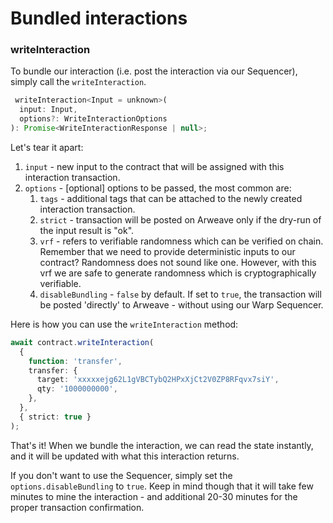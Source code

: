 # Bundled interactions

### writeInteraction

To bundle our interaction (i.e. post the interaction via our Sequencer), simply call the `writeInteraction`.

```js
 writeInteraction<Input = unknown>(
  input: Input,
  options?: WriteInteractionOptions
): Promise<WriteInteractionResponse | null>;
```

Let's tear it apart:

1. `input` - new input to the contract that will be assigned with this interaction transaction.
2. `options` - [optional] options to be passed, the most common are:
   1. `tags` - additional tags that can be attached to the newly created interaction transaction.
   2. `strict` - transaction will be posted on Arweave only if the dry-run of the input result is "ok".
   3. `vrf` - refers to verifiable randomness which can be verified on chain. Remember that we need to provide deterministic inputs to our contract? Randomness does not sound like one. However, with this vrf we are safe to generate randomness which is cryptographically verifiable. 
   4. `disableBundling` - `false` by default. If set to `true`, the transaction will be posted 'directly' to Arweave - without using our Warp Sequencer.

Here is how you can use the `writeInteraction` method:

```ts
await contract.writeInteraction(
  {
    function: 'transfer',
    transfer: {
      target: 'xxxxxejg62L1gVBCTybQ2HPxXjCt2V0ZP8RFqvx7siY',
      qty: '1000000000',
    },
  },
  { strict: true }
);
```
That's it! When we bundle the interaction, we can read the state instantly, and it will be updated with what this interaction returns.

If you don't want to use the Sequencer, simply set the `options.disableBundling` to `true`. Keep in mind though that it will take few minutes 
to mine the interaction - and additional 20-30 minutes for the proper transaction confirmation.


